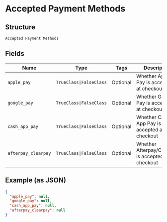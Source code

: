 
# Accepted Payment Methods

## Structure

`Accepted Payment Methods`

## Fields

| Name | Type | Tags | Description |
|  --- | --- | --- | --- |
| `apple_pay` | `TrueClass\|FalseClass` | Optional | Whether Apple Pay is accepted at checkout |
| `google_pay` | `TrueClass\|FalseClass` | Optional | Whether Google Pay is accepted at checkout |
| `cash_app_pay` | `TrueClass\|FalseClass` | Optional | Whether Cash App Pay is accepted at checkout |
| `afterpay_clearpay` | `TrueClass\|FalseClass` | Optional | Whether Afterpay/Clearpay is accepted at checkout |

## Example (as JSON)

```json
{
  "apple_pay": null,
  "google_pay": null,
  "cash_app_pay": null,
  "afterpay_clearpay": null
}
```

